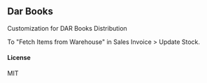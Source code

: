 ## Dar Books

Customization for DAR Books Distribution


To "Fetch Items from Warehouse" in Sales Invoice > Update Stock.

#### License

MIT
